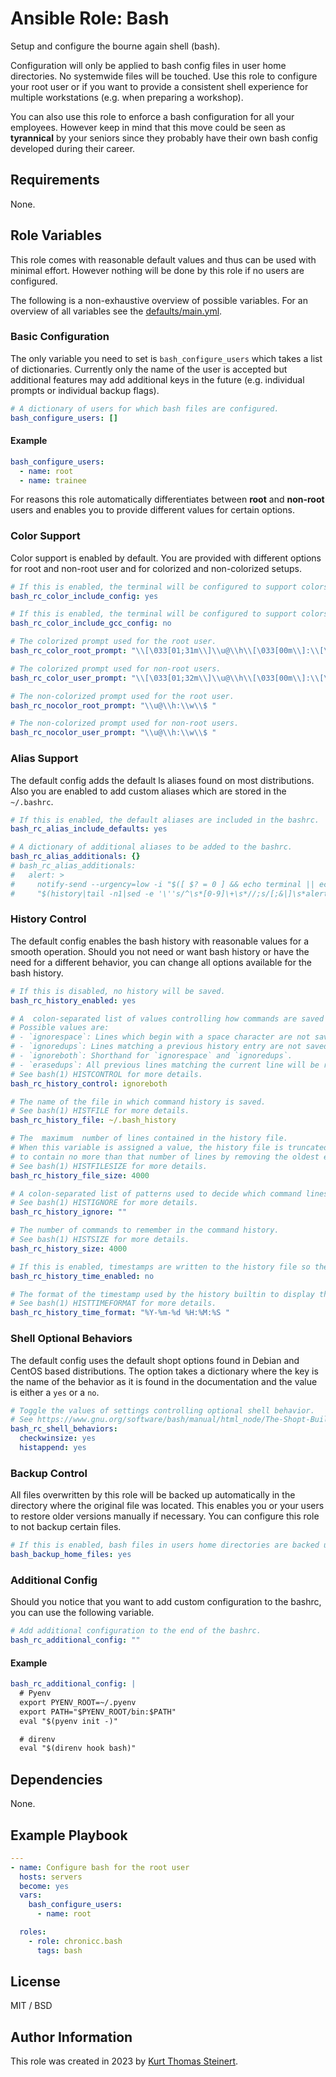# Ansible Role: Bash

Setup and configure the bourne again shell (bash).

Configuration will only be applied to bash config files in user home directories. No systemwide files will be touched. Use this role to configure your root user or if you want to provide a consistent shell experience for multiple workstations (e.g. when preparing a workshop).

You can also use this role to enforce a bash configuration for all your employees. However keep in mind that this move could be seen as **tyrannical** by your seniors since they probably have their own bash config developed during their career.

## Requirements

None.

## Role Variables

This role comes with reasonable default values and thus can be used with minimal effort. However nothing will be done by this role if no users are configured.

The following is a non-exhaustive overview of possible variables. For an overview of all variables see the [defaults/main.yml](defaults/main.yml).

### Basic Configuration

The only variable you need to set is `bash_configure_users` which takes a list of dictionaries. Currently only the name of the user is accepted but additional features may add additional keys in the future (e.g. individual prompts or individual backup flags).

```yaml
# A dictionary of users for which bash files are configured.
bash_configure_users: []
```

#### Example

```yaml
bash_configure_users:
  - name: root
  - name: trainee
```

For reasons this role automatically differentiates between **root** and **non-root** users and enables you to provide different values for certain options.

### Color Support

Color support is enabled by default. You are provided with different options for root and non-root user and for colorized and non-colorized setups.

```yaml
# If this is enabled, the terminal will be configured to support colors.
bash_rc_color_include_config: yes

# If this is enabled, the terminal will be configured to support colors for gcc.
bash_rc_color_include_gcc_config: no

# The colorized prompt used for the root user.
bash_rc_color_root_prompt: "\\[\033[01;31m\\]\\u@\\h\\[\033[00m\\]:\\[\033[01;34m\\]\\w\\[\033[00m\\]\\$ "

# The colorized prompt used for non-root users.
bash_rc_color_user_prompt: "\\[\033[01;32m\\]\\u@\\h\\[\033[00m\\]:\\[\033[01;34m\\]\\w\\[\033[00m\\]\\$ "

# The non-colorized prompt used for the root user.
bash_rc_nocolor_root_prompt: "\\u@\\h:\\w\\$ "

# The non-colorized prompt used for non-root users.
bash_rc_nocolor_user_prompt: "\\u@\\h:\\w\\$ "
```

### Alias Support

The default config adds the default ls aliases found on most distributions. Also you are enabled to add custom aliases which are stored in the `~/.bashrc`.

```yaml
# If this is enabled, the default aliases are included in the bashrc.
bash_rc_alias_include_defaults: yes

# A dictionary of additional aliases to be added to the bashrc.
bash_rc_alias_additionals: {}
# bash_rc_alias_additionals:
#   alert: >
#     notify-send --urgency=low -i "$([ $? = 0 ] && echo terminal || echo error)"
#     "$(history|tail -n1|sed -e '\''s/^\s*[0-9]\+\s*//;s/[;&|]\s*alert$//'\'')"
```

### History Control

The default config enables the bash history with reasonable values for a smooth operation. Should you not need or want bash history or have the need for a different behavior, you can change all options available for the bash history.

```yaml
# If this is disabled, no history will be saved.
bash_rc_history_enabled: yes

# A  colon-separated list of values controlling how commands are saved on the history list.
# Possible values are:
# - `ignorespace`: Lines which begin with a space character are not saved.
# - `ignoredups`: Lines matching a previous history entry are not saved.
# - `ignoreboth`: Shorthand for `ignorespace` and `ignoredups`.
# - `erasedups`: All previous lines matching the current line will be removed before that line is saved.
# See bash(1) HISTCONTROL for more details.
bash_rc_history_control: ignoreboth

# The name of the file in which command history is saved.
# See bash(1) HISTFILE for more details.
bash_rc_history_file: ~/.bash_history

# The  maximum  number of lines contained in the history file.
# When this variable is assigned a value, the history file is truncated, if necessary,
# to contain no more than that number of lines by removing the oldest entries.
# See bash(1) HISTFILESIZE for more details.
bash_rc_history_file_size: 4000

# A colon-separated list of patterns used to decide which command lines should be saved on the history list.
# See bash(1) HISTIGNORE for more details.
bash_rc_history_ignore: ""

# The number of commands to remember in the command history.
# See bash(1) HISTSIZE for more details.
bash_rc_history_size: 4000

# If this is enabled, timestamps are written to the history file so they may be preserved across shell sessions.
bash_rc_history_time_enabled: no

# The format of the timestamp used by the history builtin to display the time.
# See bash(1) HISTTIMEFORMAT for more details.
bash_rc_history_time_format: "%Y-%m-%d %H:%M:%S "
```

### Shell Optional Behaviors

The default config uses the default shopt options found in Debian and CentOS based distributions. The option takes a dictionary where the key is the name of the behavior as it is found in the documentation and the value is either a `yes` or a `no`.

```yaml
# Toggle the values of settings controlling optional shell behavior.
# See https://www.gnu.org/software/bash/manual/html_node/The-Shopt-Builtin.html for more details.
bash_rc_shell_behaviors:
  checkwinsize: yes
  histappend: yes
```

### Backup Control

All files overwritten by this role will be backed up automatically in the directory where the original file was located. This enables you or your users to restore older versions manually if necessary. You can configure this role to not backup certain files.

```yaml
# If this is enabled, bash files in users home directories are backed up before being overwritten.
bash_backup_home_files: yes
```

### Additional Config

Should you notice that you want to add custom configuration to the bashrc, you can use the following variable.

```yaml
# Add additional configuration to the end of the bashrc.
bash_rc_additional_config: ""
```

#### Example

```yaml
bash_rc_additional_config: |
  # Pyenv
  export PYENV_ROOT=~/.pyenv
  export PATH="$PYENV_ROOT/bin:$PATH"
  eval "$(pyenv init -)"

  # direnv
  eval "$(direnv hook bash)"
```

## Dependencies

None.

## Example Playbook

```yaml
---
- name: Configure bash for the root user
  hosts: servers
  become: yes
  vars:
    bash_configure_users:
      - name: root

  roles:
    - role: chronicc.bash
      tags: bash
```

License
-------

MIT / BSD

Author Information
------------------

This role was created in 2023 by [Kurt Thomas Steinert](https://www.linkedin.com/in/contact-steinert/).
